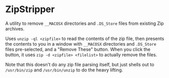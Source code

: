 # ZipStripper

A utility to remove `__MACOSX` directories and `.DS_Store` files from existing Zip archives.

Uses `unzip -ql <zipfile>` to read the contents of the zip file,
then presents the contents to you in a window with `__MACOSX` directories and `.DS_Store` files
pre-selected, and a "Remove These" button.
When you click the button, it uses `zip -d <zipfile> <filelist>` to actually remove the files.

Note that this doesn't do any zip file parsing itself, but just shells out to `/usr/bin/zip`
and `/usr/bin/unzip` to do the heavy lifting.
